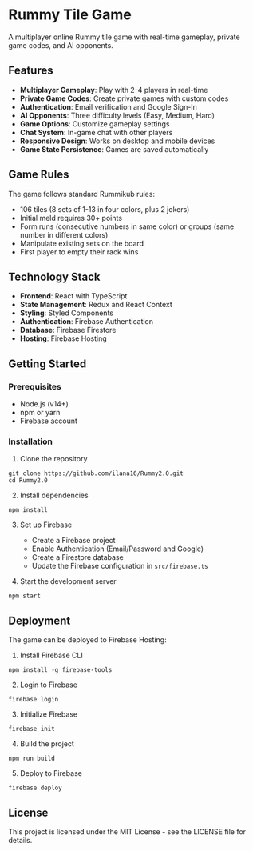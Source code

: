 # Rummy Tile Game

A multiplayer online Rummy tile game with real-time gameplay, private game codes, and AI opponents.

## Features

- **Multiplayer Gameplay**: Play with 2-4 players in real-time
- **Private Game Codes**: Create private games with custom codes
- **Authentication**: Email verification and Google Sign-In
- **AI Opponents**: Three difficulty levels (Easy, Medium, Hard)
- **Game Options**: Customize gameplay settings
- **Chat System**: In-game chat with other players
- **Responsive Design**: Works on desktop and mobile devices
- **Game State Persistence**: Games are saved automatically

## Game Rules

The game follows standard Rummikub rules:
- 106 tiles (8 sets of 1-13 in four colors, plus 2 jokers)
- Initial meld requires 30+ points
- Form runs (consecutive numbers in same color) or groups (same number in different colors)
- Manipulate existing sets on the board
- First player to empty their rack wins

## Technology Stack

- **Frontend**: React with TypeScript
- **State Management**: Redux and React Context
- **Styling**: Styled Components
- **Authentication**: Firebase Authentication
- **Database**: Firebase Firestore
- **Hosting**: Firebase Hosting

## Getting Started

### Prerequisites

- Node.js (v14+)
- npm or yarn
- Firebase account

### Installation

1. Clone the repository
```
git clone https://github.com/ilana16/Rummy2.0.git
cd Rummy2.0
```

2. Install dependencies
```
npm install
```

3. Set up Firebase
   - Create a Firebase project
   - Enable Authentication (Email/Password and Google)
   - Create a Firestore database
   - Update the Firebase configuration in `src/firebase.ts`

4. Start the development server
```
npm start
```

## Deployment

The game can be deployed to Firebase Hosting:

1. Install Firebase CLI
```
npm install -g firebase-tools
```

2. Login to Firebase
```
firebase login
```

3. Initialize Firebase
```
firebase init
```

4. Build the project
```
npm run build
```

5. Deploy to Firebase
```
firebase deploy
```

## License

This project is licensed under the MIT License - see the LICENSE file for details.
